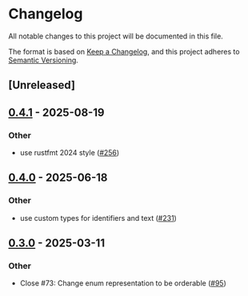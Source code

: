 # Changelog

All notable changes to this project will be documented in this file.

The format is based on [Keep a Changelog](https://keepachangelog.com/en/1.0.0/),
and this project adheres to [Semantic Versioning](https://semver.org/spec/v2.0.0.html).

## [Unreleased]

## [0.4.1](https://github.com/aranya-project/aranya-core/compare/aranya-policy-ifgen-macro-v0.4.0...aranya-policy-ifgen-macro-v0.4.1) - 2025-08-19

### Other

- use rustfmt 2024 style ([#256](https://github.com/aranya-project/aranya-core/pull/256))

## [0.4.0](https://github.com/aranya-project/aranya-core/compare/aranya-policy-ifgen-macro-v0.3.0...aranya-policy-ifgen-macro-v0.4.0) - 2025-06-18

### Other

- use custom types for identifiers and text ([#231](https://github.com/aranya-project/aranya-core/pull/231))

## [0.3.0](https://github.com/aranya-project/aranya-core/compare/aranya-policy-ifgen-macro-v0.2.0...aranya-policy-ifgen-macro-v0.3.0) - 2025-03-11

### Other

- Close #73: Change enum representation to be orderable ([#95](https://github.com/aranya-project/aranya-core/pull/95))
